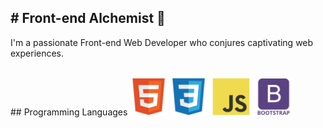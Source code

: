 <h2># Front-end Alchemist 🌟 </h2>

<p>I'm a passionate Front-end Web Developer who conjures captivating web experiences.</p>
<br>
## Programming Languages
<img src = 'https://github.com/stharavi01/stharavi01/blob/main/html.svg' width='60'/> <img src = 'https://github.com/stharavi01/stharavi01/blob/main/css.svg' width='60'/> <img src = '' width='60'/> <img src = 'https://github.com/stharavi01/stharavi01/blob/main/js.svg' width='60'/> <img src = '' width='60'/> <img src = 'https://github.com/stharavi01/stharavi01/blob/main/bootstrap.svg' width='60'/> <img src = '' width='60'/> <img src = '' width='60'/>

